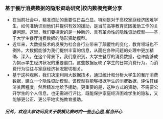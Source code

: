 ### 基于餐厅消费数据的隐形资助研究|校内数模竞赛分享
 
- 在当前社会中，精准资助的重要性日益凸显。特别是对于高校家庭经济困难学生，如何准确识别他们并提供有效的援助，是当前高等教育贫困援助工作的关键问题。这里，我们要探索的是一种新的、具有革命性的隐性资助模型——基于大学生餐厅消费数据的隐形资助模型。
- 近年来，大数据技术的发展为社会各行业带来了颠覆性的变化，教育领域也不例外。大数据能够为我们提供丰富的信息，从而在各种问题的处理中更加精确、深入。在这个背景下，我们意识到，大学生餐厅的消费数据，也许能够成为揭示学生经济状况的重要窗口。这些数据反映了学生的日常消费行为，而消费行为往往与家庭经济状况密切相关。
- 基于这种观察，我们决定利用大数据技术，通过统计和分析大学生的餐厅消费数据，建立一个隐性资助模型。该模型将能够根据学生的消费数据，评估其经济贫困程度，然后精准地给予援助。更重要的是，这种方式的资助，不需要公开学生的个人信息，也无需进行评比，既能保护家庭经济困难学生的隐私，又能够更公正、更公平地实施教育援助。

##### 另外，欢迎大家访问我关于数模比赛时的一些[小心思](https://blog.51cto.com/u_16010099/6362782),就当开心
